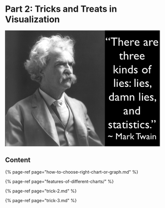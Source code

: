 # Part 2: Tricks and Treats in Visualization

![](../.gitbook/assets/1_2gjzfv_bczw7e8p1lbn2ng.png)

## **Content**

{% page-ref page="how-to-choose-right-chart-or-graph.md" %}

{% page-ref page="features-of-different-charts/" %}

{% page-ref page="trick-2.md" %}

{% page-ref page="trick-3.md" %}



